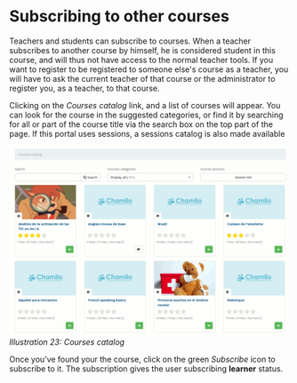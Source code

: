 # Subscribing to other courses

Teachers and students can subscribe to courses. When a teacher subscribes to another course by himself, he is considered student in this course, and will thus not have access to the normal teacher tools. If you want to register to be registered to someone else's course as a teacher, you will have to ask the current teacher of that course or the administrator to register you, as a teacher, to that course.

Clicking on the _Courses catalog_ link, and a list of courses will appear. You can look for the course in the suggested categories, or find it by searching for all or part of the course title via the search box on the top part of the page. If this portal uses sessions, a sessions catalog is also made available

![](../../.gitbook/assets/images21%20%283%29.png)_Illustration 23: Courses catalog_

Once you’ve found your the course, click on the green _Subscribe_ icon to subscribe to it. The subscription gives the user subscribing **learner** status.

